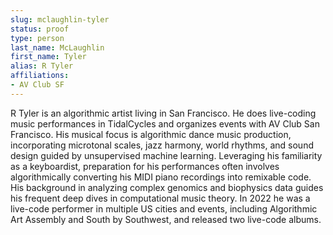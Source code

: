 ```yaml
---
slug: mclaughlin-tyler
status: proof
type: person
last_name: McLaughlin
first_name: Tyler
alias: R Tyler
affiliations:
- AV Club SF
---
```


R Tyler is an algorithmic artist living in San Francisco. He does live-coding music performances in TidalCycles and organizes events with AV Club San Francisco. His musical focus is algorithmic dance music production, incorporating microtonal scales, jazz harmony, world rhythms, and sound design guided by unsupervised machine learning. Leveraging his familiarity as a keyboardist, preparation for his performances often involves algorithmically converting his MIDI piano recordings into remixable code. His background in analyzing complex genomics and biophysics data guides his frequent deep dives in computational music theory. In 2022 he was a live-code performer in multiple US cities and events, including Algorithmic Art Assembly and South by Southwest, and released two live-code albums.
